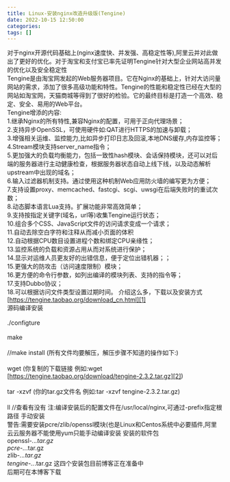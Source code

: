 ```yaml
---
title: Linux-安装nginx改造升级版(Tengine)
date: 2022-10-15 12:50:00
categories: 
tags: []
---
```


对于nginx开源代码基础上(nginx速度快、并发强、高稳定性等),阿里云并对此做出了更好的优化。对于淘宝和支付宝已率先证明Tengine针对大型企业网站高并发的优化以及安全稳定性</br>Tengine是由淘宝网发起的Web服务器项目。它在Nginx的基础上，针对大访问量网站的需求，添加了很多高级功能和特性。Tengine的性能和稳定性已经在大型的网站如淘宝网，天猫商城等得到了很好的检验。它的最终目标是打造一个高效、稳定、安全、易用的Web平台。</br>Tengine增添的内容:</br>1.继承Nginx的所有特性,兼容Nginx的配置，可用于正向代理场景；</br>2.支持异步OpenSSL，可使用硬件如:QAT进行HTTPS的加速与卸载；</br>3.增强相关运维、监控能力,比如异步打印日志及回滚,本地DNS缓存,内存监控等；</br>4.Stream模块支持server_name指令；</br>5.更加强大的负载均衡能力，包括一致性hash模块、会话保持模块，还可以对后端的服务器进行主动健康检查，根据服务器状态自动上线下线，以及动态解析upstream中出现的域名；</br>6.输入过滤器机制支持。通过使用这种机制Web应用防火墙的编写更为方便；</br>7.支持设置proxy、memcached、fastcgi、scgi、uwsgi在后端失败时的重试次数；</br>8.动态脚本语言Lua支持。扩展功能非常高效简单；</br>9.支持按指定关键字(域名，url等)收集Tengine运行状态；</br>10.组合多个CSS、JavaScript文件的访问请求变成一个请求；</br>11.自动去除空白字符和注释从而减小页面的体积</br>12.自动根据CPU数目设置进程个数和绑定CPU亲缘性；</br>13.监控系统的负载和资源占用从而对系统进行保护；</br>14.显示对运维人员更友好的出错信息，便于定位出错机器；；</br>15.更强大的防攻击（访问速度限制）模块；</br>16.更方便的命令行参数，如列出编译的模块列表、支持的指令等；</br>17.支持Dubbo协议；</br>18.可以根据访问文件类型设置过期时间。
介绍这么多，下载以及安装方式</br>[<a href="https://tengine.taobao.org/download_cn.html">https://tengine.taobao.org/download_cn.html][1]</a></br>源码编译安装</br></br>./configture
</br></br>make
</br></br>//make install
(所有文件均要解压，解压步骤不知道的操作如下:)</br></br>wget (你复制的下载链接 例如:wget [https://tengine.taobao.org/download/tengine-2.3.2.tar.gz][2])
</br></br>tar -xzvf (你的tar.gz文件名 例如:tar -xzvf tengine-2.3.2.tar.gz)
</br></br>ll //查看有没有
注:编译安装后的配置文件在/usr/local/nginx,可通过-prefix指定根路径
手动安装</br>警告:需要安装pcre/zlib/openssl模块(也是Linux和Centos系统中必要插件,阿里云云服务器不能使用yum只能手动编译安装
安装的软件包</br>openssl-*.*.*.tar.gz</br>pcre-<em>.*.</em>.tar.gz</br>zlib-*.*.*.tar.gz</br>tengine-<em>.*.</em>.tar.gz
这四个安装包目前博客正在准备中</br>后期可在本博客下载

[1]: https://tengine.taobao.org/download_cn.html
[2]: https://tengine.taobao.org/download/tengine-2.3.2.tar.gz
